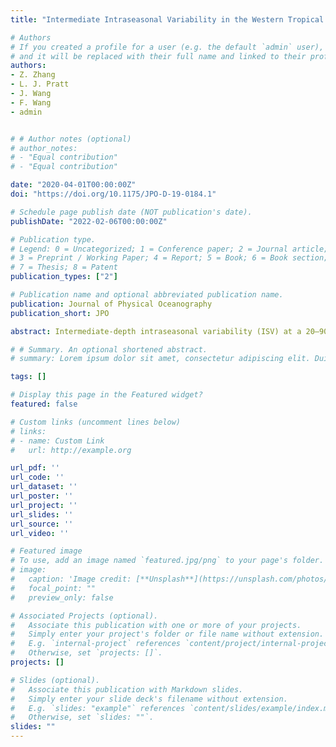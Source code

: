 ```yaml
---
title: "Intermediate Intraseasonal Variability in the Western Tropical Pacific Ocean: Meridional Distribution of Equatorial Rossby Waves Influenced by a Tilted Boundary"

# Authors
# If you created a profile for a user (e.g. the default `admin` user), write the username (folder name) here 
# and it will be replaced with their full name and linked to their profile.
authors:
- Z. Zhang
- L. J. Pratt
- J. Wang
- F. Wang
- admin


# # Author notes (optional)
# author_notes:
# - "Equal contribution"
# - "Equal contribution"

date: "2020-04-01T00:00:00Z"
doi: "https://doi.org/10.1175/JPO-D-19-0184.1"

# Schedule page publish date (NOT publication's date).
publishDate: "2022-02-06T00:00:00Z"

# Publication type.
# Legend: 0 = Uncategorized; 1 = Conference paper; 2 = Journal article;
# 3 = Preprint / Working Paper; 4 = Report; 5 = Book; 6 = Book section;
# 7 = Thesis; 8 = Patent
publication_types: ["2"]

# Publication name and optional abbreviated publication name.
publication: Journal of Physical Oceanography
publication_short: JPO

abstract: Intermediate-depth intraseasonal variability (ISV) at a 20–90-day period, as detected in velocity measurements from seven subsurface moorings in the tropical western Pacific, is interpreted in terms of equatorial Rossby waves. The moorings were deployed between 0° and 7.5°N along 142°E from September 2014 to October 2015. The strongest ISV energy at 1200 m occurs at 4.5°N. Peak energy at 4.5°N is also seen in an eddy-resolving global circulation model. An analysis of the model output identifies the source of the ISV as short equatorial Rossby waves with westward phase speed but southeastward and downward group velocity. Additionally, it is shown that a superposition of first three baroclinic modes is required to represent the ISV energy propagation. Further analysis using a 1.5-layer shallow water model suggests that the first meridional mode Rossby wave accounts for the specific meridional distribution of ISV in the western Pacific. The same model suggests that the tilted coastlines of Irian Jaya and Papua New Guinea, which lie to the south of the moorings, shift the location of the northern peak of meridional velocity oscillation from 3°N to near 4.5°N. The tilt of this boundary with respect to a purely zonal alignment therefore needs to be taken into account to explain this meridional shift of the peak. Calculation of the barotropic conversion rate indicates that the intraseasonal kinetic energy below 1000 m can be transferred into the mean flows, suggesting a possible forcing mechanism for intermediate-depth zonal jets.

# # Summary. An optional shortened abstract.
# summary: Lorem ipsum dolor sit amet, consectetur adipiscing elit. Duis posuere tellus ac convallis placerat. Proin tincidunt magna sed ex sollicitudin condimentum.

tags: []

# Display this page in the Featured widget?
featured: false

# Custom links (uncomment lines below)
# links:
# - name: Custom Link
#   url: http://example.org

url_pdf: ''
url_code: ''
url_dataset: ''
url_poster: ''
url_project: ''
url_slides: ''
url_source: ''
url_video: ''

# Featured image
# To use, add an image named `featured.jpg/png` to your page's folder. 
# image:
#   caption: 'Image credit: [**Unsplash**](https://unsplash.com/photos/pLCdAaMFLTE)'
#   focal_point: ""
#   preview_only: false

# Associated Projects (optional).
#   Associate this publication with one or more of your projects.
#   Simply enter your project's folder or file name without extension.
#   E.g. `internal-project` references `content/project/internal-project/index.md`.
#   Otherwise, set `projects: []`.
projects: []

# Slides (optional).
#   Associate this publication with Markdown slides.
#   Simply enter your slide deck's filename without extension.
#   E.g. `slides: "example"` references `content/slides/example/index.md`.
#   Otherwise, set `slides: ""`.
slides: ""
---
```


<!-- {{% callout note %}}
Click the *Cite* button above to demo the feature to enable visitors to import publication metadata into their reference management software.
{{% /callout %}}

{{% callout note %}}
Create your slides in Markdown - click the *Slides* button to check out the example.
{{% /callout %}}

Supplementary notes can be added here, including [code, math, and images](https://wowchemy.com/docs/writing-markdown-latex/). -->
